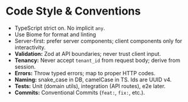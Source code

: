 # Code Style & Conventions

- TypeScript strict on. No implicit `any`.
- Use Biome for format and linting
- Server-first: prefer server components; client components only for interactivity.
- **Validation:** Zod at API boundaries; never trust client input.
- **Tenancy:** Never accept `tenant_id` from request body; derive from session.
- **Errors:** Throw typed errors; map to proper HTTP codes.
- **Naming:** snake_case in DB, camelCase in TS. Ids are UUID v4.
- **Tests:** Unit (domain utils), integration (API routes), e2e later.
- **Commits:** Conventional Commits (`feat:`, `fix:`, etc.).
